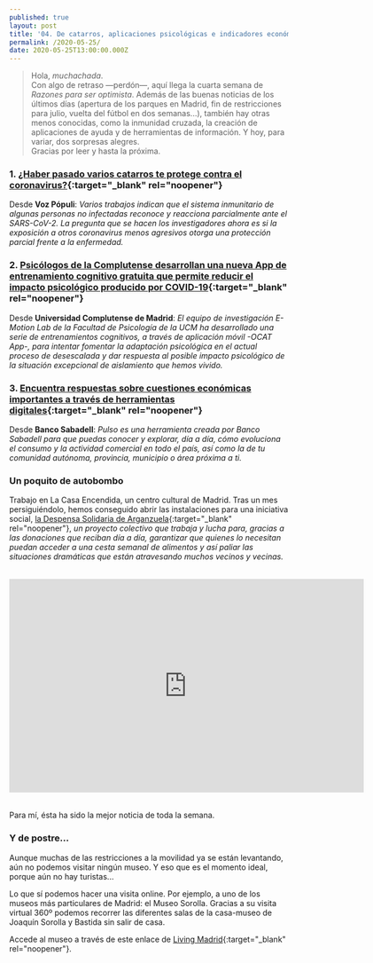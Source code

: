 ```yaml
---
published: true
layout: post
title: '04. De catarros, aplicaciones psicológicas e indicadores económicos'
permalink: /2020-05-25/
date: 2020-05-25T13:00:00.000Z
---
```

> Hola, *muchachada*.  
> Con algo de retraso —perdón—, aquí llega la cuarta semana de *Razones para ser optimista*. Además de las buenas noticias de los últimos días (apertura de los parques en Madrid, fin de restricciones para julio, vuelta del fútbol en dos semanas...), también hay otras menos conocidas, como la inmunidad cruzada, la creación de aplicaciones de ayuda y de herramientas de información. Y hoy, para variar, dos sorpresas alegres.  
> Gracias por leer y hasta la próxima.

<!--more-->

### 1. [¿Haber pasado varios catarros te protege contra el coronavirus?](https://www.vozpopuli.com/altavoz/next/pasado-varios-catarros-protege-coronavirus_0_1356464839.html){:target="_blank" rel="noopener"}

Desde **Voz Pópuli**: _Varios trabajos indican que el sistema inmunitario de algunas personas no infectadas reconoce y reacciona parcialmente ante el SARS-CoV-2. La pregunta que se hacen los investigadores ahora es si la exposición a otros coronavirus menos agresivos otorga una protección parcial frente a la enfermedad._

### 2. [Psicólogos de la Complutense desarrollan una nueva App de entrenamiento cognitivo gratuita que permite reducir el impacto psicológico producido por COVID-19](https://www.ucm.es/psicologos-de-la-complutense-desarrollan-una-nueva-app-de-entrenamiento-cognitivo-gratuita-que-permite-reducir-el-impacto-psicologico-producido-por-covid-19){:target="_blank" rel="noopener"}

Desde **Universidad Complutense de Madrid**: _El equipo de investigación E-Motion Lab de la Facultad de Psicología de la UCM ha desarrollado una serie de entrenamientos cognitivos, a través de aplicación móvil -OCAT App-, para intentar fomentar la adaptación psicológica en el actual proceso de desescalada y dar respuesta al posible impacto psicológico de la situación excepcional de aislamiento que hemos vivido._

### 3. [Encuentra respuestas sobre cuestiones económicas importantes a través de herramientas digitales](https://estardondeestes.com/movi/es/pulso){:target="_blank" rel="noopener"}

Desde **Banco Sabadell**: _Pulso es una herramienta creada por Banco Sabadell para que puedas conocer y explorar, día a día, cómo evoluciona el consumo y la actividad comercial en todo el país, así como la de tu comunidad autónoma, provincia, municipio o área próxima a ti._

### Un poquito de autobombo

Trabajo en La Casa Encendida, un centro cultural de Madrid. Tras un mes persiguiéndolo, hemos conseguido abrir las instalaciones para una iniciativa social, [la Despensa Solidaria de Arganzuela](https://www.lacasaencendida.es/proyectos/despensa-solidaria-arganzuela-11413){:target="_blank" rel="noopener"}, _un proyecto colectivo que trabaja y lucha para, gracias a las donaciones que reciban día a día, garantizar que quienes lo necesitan puedan acceder a una cesta semanal de alimentos y así paliar las situaciones dramáticas que están atravesando muchos vecinos y vecinas._

<div style="text-align:center;margin-top:2rem;margin-bottom:2rem;">
<iframe src="https://www.facebook.com/plugins/video.php?href=https%3A%2F%2Fwww.facebook.com%2FLaCasaEncendida%2Fvideos%2F607896076751571%2F&show_text=0&width=560" width="640" height="385" style="border:none;overflow:hidden" scrolling="no" frameborder="0" allowTransparency="true" allowFullScreen="true"></iframe>
</div>
Para mí, ésta ha sido la mejor noticia de toda la semana.

### Y de postre...

Aunque muchas de las restricciones a la movilidad ya se están levantando, aún no podemos visitar ningún museo. Y eso que es el momento ideal, porque aún no hay turistas...

Lo que sí podemos hacer una visita online. Por ejemplo, a uno de los museos más particulares de Madrid: el Museo Sorolla. Gracias a su visita virtual 360º podemos recorrer las diferentes salas de la casa-museo de Joaquín Sorolla y Bastida sin salir de casa.

Accede al museo a través de este enlace de [Living Madrid](https://www.livingmadrid.com/visita-virtual-360-museo-sorolla/){:target="_blank" rel="noopener"}.

